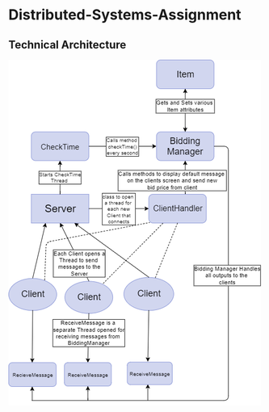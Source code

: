 # Distributed-Systems-Assignment

## Technical Architecture

![Architecture](./DistSystemsAssignmentArchitecture.png)
